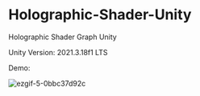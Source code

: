 # Holographic-Shader-Unity
Holographic Shader Graph Unity

Unity Version: 2021.3.18f1 LTS

Demo:


![ezgif-5-0bbc37d92c](https://user-images.githubusercontent.com/35685865/221581602-614a9572-61d7-4fc8-b74e-23050964dc3c.gif)
